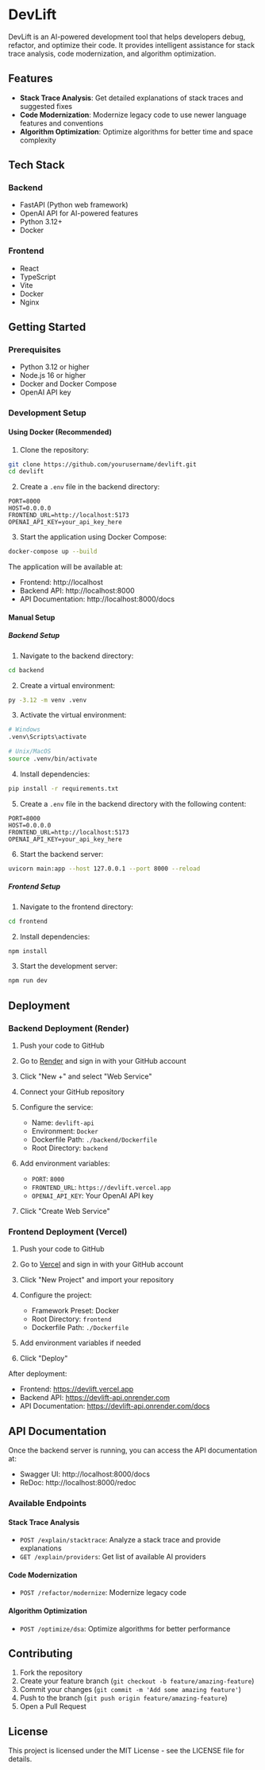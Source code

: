 # DevLift

DevLift is an AI-powered development tool that helps developers debug, refactor, and optimize their code. It provides intelligent assistance for stack trace analysis, code modernization, and algorithm optimization.

## Features

- **Stack Trace Analysis**: Get detailed explanations of stack traces and suggested fixes
- **Code Modernization**: Modernize legacy code to use newer language features and conventions
- **Algorithm Optimization**: Optimize algorithms for better time and space complexity

## Tech Stack

### Backend
- FastAPI (Python web framework)
- OpenAI API for AI-powered features
- Python 3.12+
- Docker

### Frontend
- React
- TypeScript
- Vite
- Docker
- Nginx

## Getting Started

### Prerequisites
- Python 3.12 or higher
- Node.js 16 or higher
- Docker and Docker Compose
- OpenAI API key

### Development Setup

#### Using Docker (Recommended)

1. Clone the repository:
```bash
git clone https://github.com/yourusername/devlift.git
cd devlift
```

2. Create a `.env` file in the backend directory:
```
PORT=8000
HOST=0.0.0.0
FRONTEND_URL=http://localhost:5173
OPENAI_API_KEY=your_api_key_here
```

3. Start the application using Docker Compose:
```bash
docker-compose up --build
```

The application will be available at:
- Frontend: http://localhost
- Backend API: http://localhost:8000
- API Documentation: http://localhost:8000/docs

#### Manual Setup

##### Backend Setup

1. Navigate to the backend directory:
```bash
cd backend
```

2. Create a virtual environment:
```bash
py -3.12 -m venv .venv
```

3. Activate the virtual environment:
```bash
# Windows
.venv\Scripts\activate

# Unix/MacOS
source .venv/bin/activate
```

4. Install dependencies:
```bash
pip install -r requirements.txt
```

5. Create a `.env` file in the backend directory with the following content:
```
PORT=8000
HOST=0.0.0.0
FRONTEND_URL=http://localhost:5173
OPENAI_API_KEY=your_api_key_here
```

6. Start the backend server:
```bash
uvicorn main:app --host 127.0.0.1 --port 8000 --reload
```

##### Frontend Setup

1. Navigate to the frontend directory:
```bash
cd frontend
```

2. Install dependencies:
```bash
npm install
```

3. Start the development server:
```bash
npm run dev
```

## Deployment

### Backend Deployment (Render)

1. Push your code to GitHub

2. Go to [Render](https://render.com) and sign in with your GitHub account

3. Click "New +" and select "Web Service"

4. Connect your GitHub repository

5. Configure the service:
   - Name: `devlift-api`
   - Environment: `Docker`
   - Dockerfile Path: `./backend/Dockerfile`
   - Root Directory: `backend`

6. Add environment variables:
   - `PORT`: `8000`
   - `FRONTEND_URL`: `https://devlift.vercel.app`
   - `OPENAI_API_KEY`: Your OpenAI API key

7. Click "Create Web Service"

### Frontend Deployment (Vercel)

1. Push your code to GitHub

2. Go to [Vercel](https://vercel.com) and sign in with your GitHub account

3. Click "New Project" and import your repository

4. Configure the project:
   - Framework Preset: Docker
   - Root Directory: `frontend`
   - Dockerfile Path: `./Dockerfile`

5. Add environment variables if needed

6. Click "Deploy"

After deployment:
- Frontend: https://devlift.vercel.app
- Backend API: https://devlift-api.onrender.com
- API Documentation: https://devlift-api.onrender.com/docs

## API Documentation

Once the backend server is running, you can access the API documentation at:
- Swagger UI: http://localhost:8000/docs
- ReDoc: http://localhost:8000/redoc

### Available Endpoints

#### Stack Trace Analysis
- `POST /explain/stacktrace`: Analyze a stack trace and provide explanations
- `GET /explain/providers`: Get list of available AI providers

#### Code Modernization
- `POST /refactor/modernize`: Modernize legacy code

#### Algorithm Optimization
- `POST /optimize/dsa`: Optimize algorithms for better performance

## Contributing

1. Fork the repository
2. Create your feature branch (`git checkout -b feature/amazing-feature`)
3. Commit your changes (`git commit -m 'Add some amazing feature'`)
4. Push to the branch (`git push origin feature/amazing-feature`)
5. Open a Pull Request

## License

This project is licensed under the MIT License - see the LICENSE file for details. 
